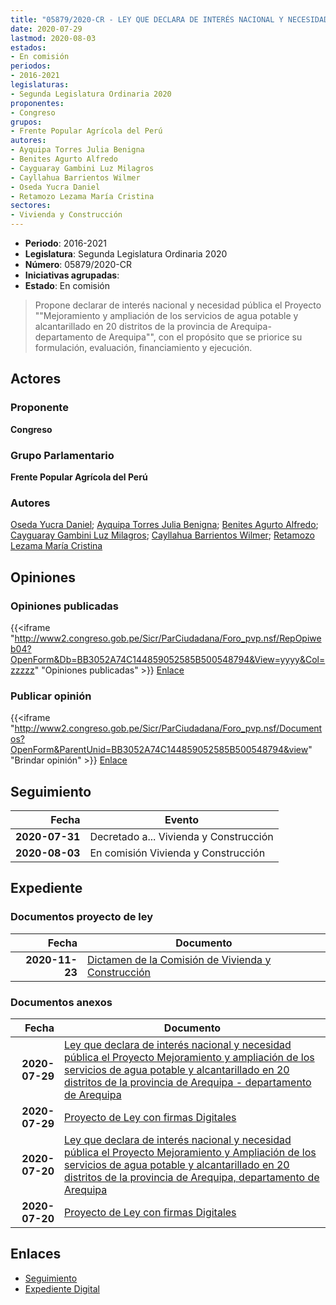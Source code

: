```yaml
---
title: "05879/2020-CR - LEY QUE DECLARA DE INTERÉS NACIONAL Y NECESIDAD PÚBLICA EL PROYECTO 'MEJORAMIENTO Y AMPLIACIÓN DE LOS SERVICIOS DE AGUA POTABLE Y ALCANTARILLADO EN 20 DISTRITOS DE LA PROVINCIA DE AREQUIPA-DEPARTAMENTO DE AREQUIPA"
date: 2020-07-29
lastmod: 2020-08-03
estados:
- En comisión
periodos:
- 2016-2021
legislaturas:
- Segunda Legislatura Ordinaria 2020
proponentes:
- Congreso
grupos:
- Frente Popular Agrícola del Perú
autores:
- Ayquipa Torres Julia Benigna
- Benites Agurto Alfredo
- Cayguaray Gambini Luz Milagros
- Cayllahua Barrientos Wilmer
- Oseda Yucra Daniel
- Retamozo Lezama María Cristina
sectores:
- Vivienda y Construcción
---
```

- **Periodo**: 2016-2021
- **Legislatura**: Segunda Legislatura Ordinaria 2020
- **Número**: 05879/2020-CR
- **Iniciativas agrupadas**: 
- **Estado**: En comisión

> Propone declarar de interés nacional y necesidad pública el Proyecto ""Mejoramiento y ampliación de los servicios de agua potable y alcantarillado en 20 distritos de la provincia de Arequipa- departamento de Arequipa"", con el propósito que se priorice su formulación, evaluación, financiamiento y ejecución.


## Actores

### Proponente

**Congreso**

### Grupo Parlamentario

**Frente Popular Agrícola del Perú**

### Autores

[Oseda Yucra Daniel](mailto:mailto:doseday@congreso.gob.pe); [Ayquipa Torres Julia Benigna](mailto:mailto:jayquipa@congreso.gob.pe); [Benites Agurto Alfredo](mailto:mailto:abenites@congreso.gob.pe); [Cayguaray Gambini Luz Milagros](mailto:mailto:lcayguaray@congreso.gob.pe); [Cayllahua Barrientos Wilmer](mailto:mailto:wcayllahua@congreso.gob.pe); [Retamozo Lezama María Cristina](mailto:mailto:mretamozo@congreso.gob.pe)

## Opiniones

### Opiniones publicadas

{{<iframe "http://www2.congreso.gob.pe/Sicr/ParCiudadana/Foro_pvp.nsf/RepOpiweb04?OpenForm&Db=BB3052A74C144859052585B500548794&View=yyyy&Col=zzzzz" "Opiniones publicadas" >}}
[Enlace](http://www2.congreso.gob.pe/Sicr/ParCiudadana/Foro_pvp.nsf/RepOpiweb04?OpenForm&Db=BB3052A74C144859052585B500548794&View=yyyy&Col=zzzzz)

### Publicar opinión

{{<iframe "http://www2.congreso.gob.pe/Sicr/ParCiudadana/Foro_pvp.nsf/Documentos?OpenForm&ParentUnid=BB3052A74C144859052585B500548794&view" "Brindar opinión" >}}
[Enlace](http://www2.congreso.gob.pe/Sicr/ParCiudadana/Foro_pvp.nsf/Documentos?OpenForm&ParentUnid=BB3052A74C144859052585B500548794&view)


## Seguimiento

| Fecha | Evento |
|------:|--------|
| **2020-07-31** | Decretado a... Vivienda y Construcción |
| **2020-08-03** | En comisión Vivienda y Construcción |

## Expediente

### Documentos proyecto de ley

| Fecha | Documento |
|------:|-----------|
| **2020-11-23** | [Dictamen de la Comisión de Vivienda y Construcción](http://www.leyes.congreso.gob.pe/Documentos/2016_2021/Dictamenes/Proyectos_de_Ley/05807DC24MAY20201123.pdf) |

### Documentos anexos

| Fecha | Documento |
|------:|-----------|
| **2020-07-29** | [Ley que declara de interés nacional y necesidad pública el Proyecto Mejoramiento y ampliación de los servicios de agua potable y alcantarillado en 20 distritos de la provincia de Arequipa - departamento de Arequipa](http://www.leyes.congreso.gob.pe/Documentos/2016_2021/Proyectos_de_Ley_y_de_Resoluciones_Legislativas/PL05879-20200729.pdf) |
| **2020-07-29** | [Proyecto de Ley con firmas Digitales](http://www.leyes.congreso.gob.pe/Documentos/2016_2021/Proyectos_de_Ley_y_de_Resoluciones_Legislativas/Proyectos_Firmas_digitales/PL05879.pdf) |
| **2020-07-20** | [Ley que declara de interés nacional y necesidad pública el Proyecto Mejoramiento y Ampliación de los servicios de agua potable y alcantarillado en 20 distritos de la provincia de Arequipa, departamento de Arequipa](http://www.leyes.congreso.gob.pe/Documentos/2016_2021/Proyectos_de_Ley_y_de_Resoluciones_Legislativas/PL05807-20200720.pdf) |
| **2020-07-20** | [Proyecto de Ley con firmas Digitales](http://www.leyes.congreso.gob.pe/Documentos/2016_2021/Proyectos_de_Ley_y_de_Resoluciones_Legislativas/Proyectos_Firmas_digitales/PL05807.pdf) |

## Enlaces

- [Seguimiento](http://www2.congreso.gob.pe/Sicr/TraDocEstProc/CLProLey2016.nsf/f7fff46988ca05b1052578e100829cc7/399962ceebf04550052585b500602205?OpenDocument)
- [Expediente Digital](http://www2.congreso.gob.pe/Sicr/TraDocEstProc/Expvirt_2011.nsf/visbusqptramdoc1621/05879?opendocument)


